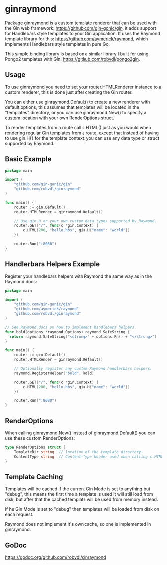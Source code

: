 ginraymond
==========

Package ginraymond is a custom template renderer that can be used with
the Gin web framework: https://github.com/gin-gonic/gin, it adds support
for Handlebars style templates to your Gin application. It uses the Raymond
template library for this: https://github.com/aymerick/raymond, which
implements Handlebars style templates in pure Go.

This simple binding library is based on a similar library I built for using
Pongo2 templates with Gin: https://github.com/robvdl/pongo2gin.

Usage
-----

To use ginraymond you need to set your router.HTMLRenderer instance to
a custom renderer, this is done just after creating the Gin router.

You can either use ginraymond.Default() to create a new renderer with
default options, this assumes that templates will be located in the
"templates" directory, or you can use ginraymond.New() to specify a
custom location with your own RenderOptions struct.

To render templates from a route call c.HTML() just as you would when
rendering regular Gin templates from a route, except that instead of
having to use gin.H{} for the template context, you can use any data
type or struct supported by Raymond.

Basic Example
-------------

```go
package main

import (
    "github.com/gin-gonic/gin"
    "github.com/robvdl/ginraymond"
)

func main() {
    router := gin.Default()
    router.HTMLRender = ginraymond.Default()

    // Use gin.H or your own custom data types supported by Raymond.
    router.GET("/", func(c *gin.Context) {
        c.HTML(200, "hello.hbs", gin.H{"name": "world"})
    })

    router.Run(":8080")
}
```

Handlerbars Helpers Example
---------------------------

Register your handlebars helpers with Raymond the same way as in the
Raymond docs:

```go
package main

import (
    "github.com/gin-gonic/gin"
    "github.com/aymerick/raymond"
    "github.com/robvdl/ginraymond"
)

// See Raymond docs on how to implement handlebars helpers.
func bold(options *raymond.Options) raymond.SafeString {
  return raymond.SafeString("<strong>" + options.Fn() + "</strong>")
}

func main() {
    router := gin.Default()
    router.HTMLRender = ginraymond.Default()

    // Optionally register any custom Raymond handlerbars helpers.
    raymond.RegisterHelper("bold", bold)

    router.GET("/", func(c *gin.Context) {
        c.HTML(200, "hello.hbs", gin.H{"name": "world"})
    })

    router.Run(":8080")
}
```

RenderOptions
-------------

When calling ginraymond.New() instead of ginraymond.Default() you can use
these custom RenderOptions:

```go
type RenderOptions struct {
    TemplateDir string  // location of the template directory
    ContentType string  // Content-Type header used when calling c.HTML()
}
```

Template Caching
----------------

Templates will be cached if the current Gin Mode is set to anything but "debug",
this means the first time a template is used it will still load from disk, but
after that the cached template will be used from memory instead.

If he Gin Mode is set to "debug" then templates will be loaded from disk on
each request.

Raymond does not implement it's own cache, so one is implemented in ginraymond.

GoDoc
-----

https://godoc.org/github.com/robvdl/ginraymond
